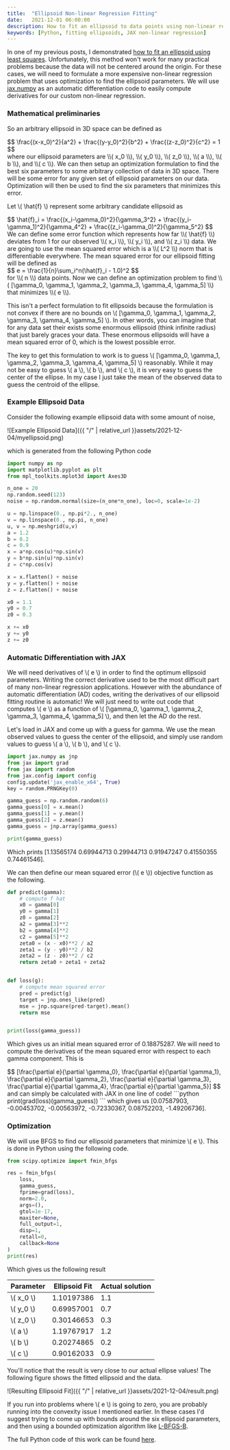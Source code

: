 ```yaml
---
title:  "Ellipsoid Non-linear Regression Fitting"
date:   2021-12-01 06:00:00
description: How to fit an ellipsoid to data points using non-linear regression, and a simple Python JAX example.
keywords: [Python, fitting ellipsoids, JAX non-linear regression]
---
```


In one of my previous posts, I demonstrated [how to fit an ellipsoid using least squares](https://jekel.me/2021/Non-linear-Ellipsoid-Regression/). Unfortunately, this method won't work for many practical problems because the data will not be centered around the origin. For these cases, we will need to formulate a more expensive non-linear regression problem that uses optimization to find the ellipsoid parameters. We will use [jax.numpy](https://jax.readthedocs.io/en/latest/jax.numpy.html) as an automatic differentiation code to easily compute derivatives for our custom non-linear regression.

### Mathematical preliminaries

So an arbitrary ellipsoid in 3D space can be defined as
<div>
$$
\frac{(x-x_0)^2}{a^2} + \frac{(y-y_0)^2}{b^2} + \frac{(z-z_0)^2}{c^2} = 1
$$
</div>
where our ellipsoid parameters are <span>\\( x_0 \\)</span>, <span>\\( y_0 \\)</span>, <span>\\( z_0 \\)</span>, <span>\\( a \\)</span>, <span>\\( b \\)</span>, and <span>\\( c \\)</span>. We can then setup an optimization formulation to find the best six parameters to some arbitrary collection of data in 3D space. There will be some error for any given set of ellipsoid parameters on our data. Optimization will then be used to find the six parameters that minimizes this error.

Let <span>\\( \hat{f} \\)</span> represent some arbitrary candidate ellipsoid as
<div>
$$
\hat{f}_i = \frac{(x_i-\gamma_0)^2}{\gamma_3^2} + \frac{(y_i-\gamma_1)^2}{\gamma_4^2} + \frac{(z_i-\gamma_0)^2}{\gamma_5^2}
$$
</div>
We can define some error function which represents how far <span>\\( \hat{f} \\)</span> deviates from 1 for our observed <span>\\( x_i \\)</span>, <span>\\( y_i \\)</span>, and <span>\\( z_i \\)</span> data. We are going to use the mean squared error which is a <span>\\( L^2 \\)</span> norm that is differentiable everywhere. The mean squared error for our ellipsoid fitting will be defined as
<div>
$$
e = \frac{1}{n}\sum_i^n(\hat{f}_i - 1.0)^2
$$
</div>
for <span>\\( n \\)</span> data points. Now we can define an optimization problem to find <span>\\( [\gamma_0, \gamma_1, \gamma_2, \gamma_3, \gamma_4, \gamma_5] \\)</span> that minimizes <span>\\( e \\)</span>.

This isn't a perfect formulation to fit ellipsoids because the formulation is not convex if there are no bounds on <span>\\( [\gamma_0, \gamma_1, \gamma_2, \gamma_3, \gamma_4, \gamma_5] \\)</span>. In other words, you can imagine that for any data set their exists some enormous ellipsoid (think infinite radius) that just barely graces your data. These enormous ellipsoids will have a mean squared error of 0, which is the lowest possible error.

The key to get this formulation to work is to guess <span>\\( [\gamma_0, \gamma_1, \gamma_2, \gamma_3, \gamma_4, \gamma_5] \\)</span> reasonably. While it may not be easy to guess <span>\\( a \\)</span>, <span>\\( b \\)</span>, and <span>\\( c \\)</span>, it is very easy to guess the center of the ellipse. In my case I just take the mean of the observed data to guess the centroid of the ellipse.

### Example Ellipsoid Data

Consider the following example ellipsoid data with some amount of noise,

![Example Ellipsoid Data]({{ "/" | relative_url  }}assets/2021-12-04/myellipsoid.png)

which is generated from the following Python code

```python
import numpy as np
import matplotlib.pyplot as plt
from mpl_toolkits.mplot3d import Axes3D

n_one = 20
np.random.seed(123)
noise = np.random.normal(size=(n_one*n_one), loc=0, scale=1e-2)

u = np.linspace(0., np.pi*2., n_one)
v = np.linspace(0., np.pi, n_one)
u, v = np.meshgrid(u,v)
a = 1.2
b = 0.2
c = 0.9
x = a*np.cos(u)*np.sin(v) 
y = b*np.sin(u)*np.sin(v)
z = c*np.cos(v)

x = x.flatten() + noise
y = y.flatten() + noise
z = z.flatten() + noise

x0 = 1.1
y0 = 0.7
z0 = 0.3

x += x0
y += y0
z += z0
```

### Automatic Differentiation with JAX

We will need derivatives of <span>\\( e \\)</span> in order to find the optimum ellipsoid parameters. Writing the correct derivative used to be the most difficult part of many non-linear regression applications. However with the abundance of automatic differentiation (AD) codes, writing the derivatives of our ellipsoid fitting routine is automatic! We will just need to write out code that computes <span>\\( e \\)</span> as a function of <span>\\( [\gamma_0, \gamma_1, \gamma_2, \gamma_3, \gamma_4, \gamma_5] \\)</span>, and then let the AD do the rest.   

Let's load in JAX and come up with a guess for gamma. We use the mean observed values to guess the center of the ellipsoid, and simply use random values to guess <span>\\( a \\)</span>, <span>\\( b \\)</span>, and <span>\\( c \\)</span>.

```python
import jax.numpy as jnp
from jax import grad
from jax import random
from jax.config import config
config.update('jax_enable_x64', True)
key = random.PRNGKey(0)

gamma_guess = np.random.random(6)
gamma_guess[0] = x.mean()
gamma_guess[1] = y.mean()
gamma_guess[2] = z.mean()
gamma_guess = jnp.array(gamma_guess)

print(gamma_guess)
```

Which prints [1.13565174 0.69944713 0.29944713 0.91947247 0.41550355 0.74461546].

We can then define our mean squared error (<span>\\( e \\)</span>) objective function as the following.

```python
def predict(gamma):
    # compute f hat
    x0 = gamma[0]
    y0 = gamma[1]
    z0 = gamma[2]
    a2 = gamma[3]**2
    b2 = gamma[4]**2
    c2 = gamma[5]**2
    zeta0 = (x - x0)**2 / a2
    zeta1 = (y - y0)**2 / b2
    zeta2 = (z - z0)**2 / c2
    return zeta0 + zeta1 + zeta2


def loss(g):
    # compute mean squared error
    pred = predict(g)
    target = jnp.ones_like(pred)
    mse = jnp.square(pred-target).mean()
    return mse


print(loss(gamma_guess))
```

Which gives us an initial mean squared error of 0.18875287. We will need to compute the derivatives of the mean squared error with respect to each gamma component. This is
<div>
$$
[\frac{\partial e}{\partial \gamma_0}, 
\frac{\partial e}{\partial \gamma_1}, 
\frac{\partial e}{\partial \gamma_2}, 
\frac{\partial e}{\partial \gamma_3}, 
\frac{\partial e}{\partial \gamma_4}, 
\frac{\partial e}{\partial \gamma_5}]
$$
</div>
and can simply be calculated with JAX in one line of code!
```python
print(grad(loss)(gamma_guess))
```
which gives us [0.07587903, -0.00453702, -0.00563972, -0.72330367, 0.08752203, -1.49206736].

### Optimization

We will use BFGS to find our ellipsoid parameters that minimize <span>\\( e \\)</span>. This is done in Python using the following code.

```python
from scipy.optimize import fmin_bfgs

res = fmin_bfgs(
    loss,
    gamma_guess,
    fprime=grad(loss),
    norm=2.0,
    args=(),
    gtol=1e-17,
    maxiter=None,
    full_output=1,
    disp=1,
    retall=0,
    callback=None
)
print(res)
```

Which gives us the following result

| Parameter                | Ellipsoid Fit | Actual solution |
| ------------------------ | ------------- | --------------- |
| <span>\\( x_0 \\)</span> | 1.10197386    | 1.1             |
| <span>\\( y_0 \\)</span> | 0.69957001    | 0.7             |
| <span>\\( z_0 \\)</span> | 0.30146653    | 0.3             |
| <span>\\( a \\)</span>   | 1.19767917    | 1.2             |
| <span>\\( b \\)</span>   | 0.20274865    | 0.2             |
| <span>\\( c \\)</span>   | 0.90162033    | 0.9             |

You'll notice that the result is very close to our actual ellipse values! The following figure shows the fitted ellipsoid and the data.

![Resulting Ellipsoid Fit]({{ "/" | relative_url  }}assets/2021-12-04/result.png)

If you run into problems where <span>\\( e \\)</span> is going to zero, you are probably running into the convexity issue I mentioned earlier. In these cases I'd suggest trying to come up with bounds around the six ellipsoid parameters, and then using a bounded optimization algorithm like [L-BFGS-B](https://docs.scipy.org/doc/scipy/reference/optimize.minimize-lbfgsb.html).

The full Python code of this work can be found [here](https://github.com/cjekel/cjekel.github.io/tree/master/assets/2021-12-04).
